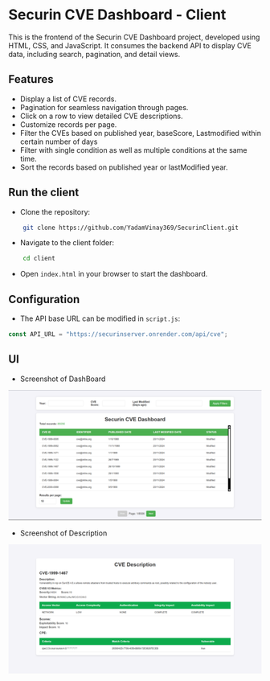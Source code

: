 # Securin CVE Dashboard - Client

This is the frontend of the Securin CVE Dashboard project, developed using HTML, CSS, and JavaScript. It consumes the backend API to display CVE data, including search, pagination, and detail views.

## Features

- Display a list of CVE records.
- Pagination for seamless navigation through pages.
- Click on a row to view detailed CVE descriptions.
- Customize records per page.
- Filter the CVEs based on published year, baseScore, Lastmodified within certain number of days
- Filter with single condition as well as multiple conditions at the same time.
- Sort the records based on published year or lastModified year.

## Run the client

- Clone the repository:

```bash
    git clone https://github.com/YadamVinay369/SecurinClient.git
```

- Navigate to the client folder:

```bash
    cd client
```

- Open `index.html` in your browser to start the dashboard.

## Configuration

- The API base URL can be modified in `script.js`:

```javascript
const API_URL = "https://securinserver.onrender.com/api/cve";
```

## UI

- Screenshot of DashBoard

![Screenshot of Dashboard](./assets/CVEDashboard.png)

- Screenshot of Description

![Screenshot of Description](./assets/Description.png)
